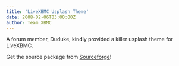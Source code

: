 ```yaml
---
title: 'LiveXBMC Usplash Theme'
date: 2008-02-06T03:00:00Z
author: Team XBMC
---
```

 A forum member, Duduke, kindly provided a killer usplash theme for LiveXBMC.

 Get the source package from [Sourceforge](https://sourceforge.net/projects/xbmc/files/)!

  